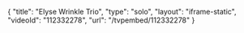 {
    "title": "Elyse Wrinkle Trio",
    "type": "solo",
    "layout": "iframe-static",
    "videoId": "112332278",
    "url": "\/tvpembed\/112332278"
}